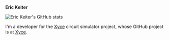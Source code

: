 **Eric Keiter**

![Eric Keiter's GitHub stats](https://github-readme-stats.vercel.app/api?username=Karlsefni2012&show_icons=true&theme=vue)


I'm a developer for the [Xyce](https://github.com/Xyce) circuit simulator project, whose GitHub project is at [Xyce](https://github.com/Xyce).

<!--
**Karlsefni2012/Karlsefni2012** is a ✨ _special_ ✨ repository because its `README.md` (this file) appears on your GitHub profile.

Here are some ideas to get you started:

- 🔭 I’m currently working on ...
- 🌱 I’m currently learning ...
- 👯 I’m looking to collaborate on ...
- 🤔 I’m looking for help with ...
- 💬 Ask me about ...
- 📫 How to reach me: ...
- 😄 Pronouns: ...
- ⚡ Fun fact: ...
-->
